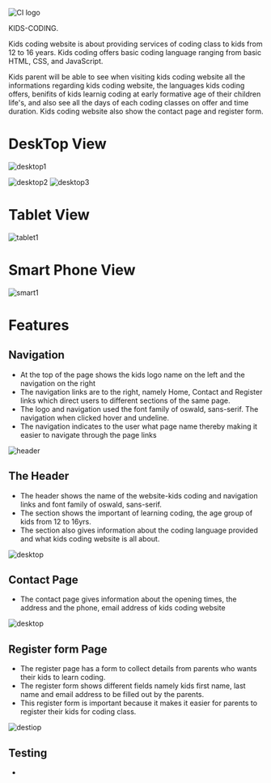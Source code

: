 ![CI logo](https://codeinstitute.s3.amazonaws.com/fullstack/ci_logo_small.png)


KIDS-CODING.

Kids coding website is about providing services of coding class to kids from 12 to 16 years.
Kids coding offers basic coding language ranging from basic HTML, CSS, and JavaScript.

Kids parent will be able to see when visiting kids coding website all the informations regarding
kids coding website, the languages kids coding offers, benifits of kids learnig coding at early formative
age of their children life's, and also see all the days of each coding classes on offer and time duration.
Kids coding website also show the contact page and register form.

<h1>DeskTop View</h1>

![desktop1](assets/readme-images/desktop-image.png "DESKTOP VIEW 1")

![desktop2](assets/readme-images/desktop2-image.png "DESKTOP VIEW 2")
![desktop3](assets/readme-images/desktop3-image.png "DESKTOP VIEW 3")

<h1>Tablet View</h1>

![tablet1](assets/readme-images/tablet1-image.png "TABLET VIEW 1")

<h1>Smart Phone View</h1>

![smart1](assets/readme-images/smart1-image.png "SMART PHONE VIEW")


<h1>Features</h1>
 
   <h2>Navigation</h2>
      <ul>
       <li>At the top of the page shows the kids logo name on the left and the navigation on the right</li>
       <li>The navigation links are to the right, namely Home, Contact and Register links which direct users to different sections of the same page.</li>
       <li>The logo and navigation used the font family of oswald, sans-serif. The navigation when clicked hover and undeline.</li>
       <li>The navigation indicates to the user what page name thereby making it easier to navigate through the page links</li>
      </ul>

    

![header](assets/readme-images/navigation1-image.png "HEADER")      

<h2>The Header</h2>
    <ul>
      <li>The header shows the name of the website-kids coding and navigation links and font family of oswald, sans-serif.</li>
      <li>The section shows the important of learning coding, the age group of kids from 12 to 16yrs.</li>
      <li>The section also gives information about the coding language provided and what kids coding website is all about.</li>
    </ul>

![desktop](assets/readme-images/desktop2-image.png)



<h2>Contact Page</h2>
    <ul>
       <li>The contact page gives information about the opening times, the address and the phone, email address of kids coding website</li>
    </ul>

  ![desktop](assets/readme-images/contact-image.png)


  <h2>Register form Page</h2>
      <ul>
        <li>The register page has a form to collect details from parents who wants their kids to learn coding.</li>
        <li>The register form shows different fields namely kids first name, last name and email address to be filled out by the parents.</li>
        <li>This register form is important because it makes it easier for parents to register their kids for coding class. </li>
      </ul>

   ![destiop](assets/readme-images/register1-image.png "REGISTER")


   <h2>Testing</h2>
      <ul>
        <li>
        </li>
      </ul>















